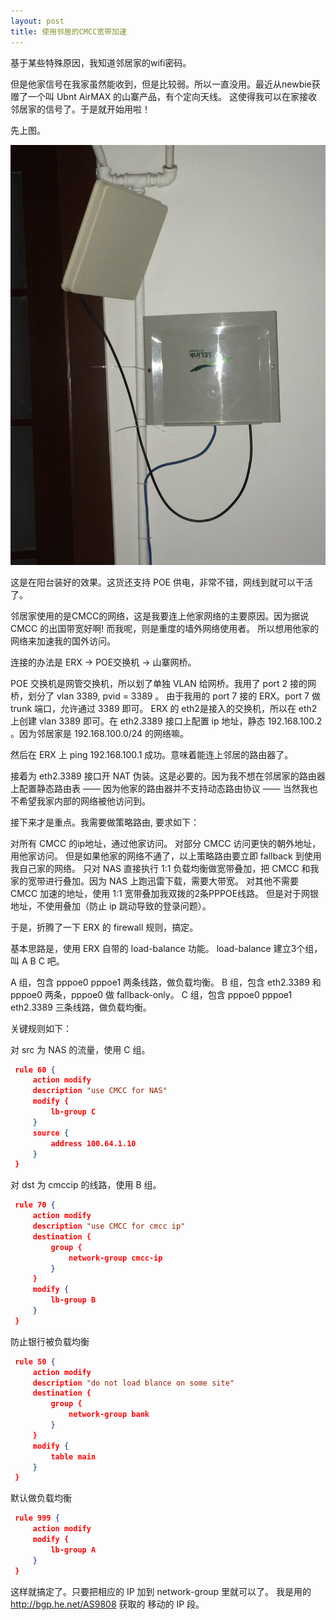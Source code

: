 ```yaml
---
layout: post
title: 使用邻居的CMCC宽带加速
---
```


基于某些特殊原因，我知道邻居家的wifi密码。

但是他家信号在我家虽然能收到，但是比较弱。所以一直没用。最近从newbie获赠了一个叫 Ubnt AirMAX 的山寨产品，有个定向天线。
这使得我可以在家接收邻居家的信号了。于是就开始用啦！

先上图。

<img src="/images/fakeairmax.jpg" >

这是在阳台装好的效果。这货还支持 POE 供电，非常不错，网线到就可以干活了。

邻居家使用的是CMCC的网络，这是我要连上他家网络的主要原因。因为据说 CMCC 的出国带宽好啊! 而我呢，则是重度的墙外网络使用者。
所以想用他家的网络来加速我的国外访问。

连接的办法是 ERX -> POE交换机 -> 山寨网桥。

POE 交换机是网管交换机，所以划了单独 VLAN 给网桥。我用了 port 2 接的网桥，划分了 vlan 3389, pvid = 3389 。 由于我用的 port 7 接的 ERX。port 7 做 trunk 端口，允许通过  3389 即可。 ERX 的 eth2是接入的交换机，所以在 eth2 上创建 vlan 3389 即可。在 eth2.3389 接口上配置 ip 地址，静态 192.168.100.2 。因为邻居家是  192.168.100.0/24 的网络嘛。

然后在 ERX 上 ping 192.168.100.1 成功。意味着能连上邻居的路由器了。

接着为 eth2.3389 接口开 NAT 伪装。这是必要的。因为我不想在邻居家的路由器上配置静态路由表 —— 因为他家的路由器并不支持动态路由协议 —— 当然我也不希望我家内部的网络被他访问到。


接下来才是重点。我需要做策略路由, 要求如下：

对所有 CMCC 的ip地址，通过他家访问。
对部分 CMCC 访问更快的朝外地址，用他家访问。
但是如果他家的网络不通了，以上策略路由要立即 fallback 到使用我自己家的网络。
只对 NAS 直接执行 1:1 负载均衡做宽带叠加，把 CMCC 和我家的宽带进行叠加。因为 NAS 上跑迅雷下载，需要大带宽。
对其他不需要 CMCC 加速的地址，使用 1:1 宽带叠加我双拨的2条PPPOE线路。
但是对于网银地址，不使用叠加（防止 ip 跳动导致的登录问题）。


于是，折腾了一下 ERX 的 firewall 规则，搞定。

基本思路是，使用 ERX 自带的 load-balance 功能。 load-balance 建立3个组，叫 A  B C 吧。

A 组，包含 pppoe0 pppoe1 两条线路，做负载均衡。
B 组，包含 eth2.3389 和 pppoe0 两条，pppoe0 做 fallback-only。
C 组，包含 pppoe0 pppoe1 eth2.3389 三条线路，做负载均衡。

关键规则如下：

对 src 为 NAS 的流量，使用 C 组。

```json
 rule 60 {
     action modify
     description "use CMCC for NAS"
     modify {
         lb-group C
     }
     source {
         address 100.64.1.10
     }
 }
```

对 dst 为 cmccip 的线路，使用 B 组。

```json
 rule 70 {
     action modify
     description "use CMCC for cmcc ip"
     destination {
         group {
             network-group cmcc-ip
         }
     }
     modify {
         lb-group B
     }
 }
```

防止银行被负载均衡

```json
 rule 50 {
     action modify
     description "do not load blance on some site"
     destination {
         group {
             network-group bank
         }
     }
     modify {
         table main
     }
 }

```



默认做负载均衡

```json
 rule 999 {
     action modify
     modify {
         lb-group A
     }
 }

```

这样就搞定了。只要把相应的 IP 加到 network-group 里就可以了。
我是用的 http://bgp.he.net/AS9808 获取的 移动的 IP 段。

